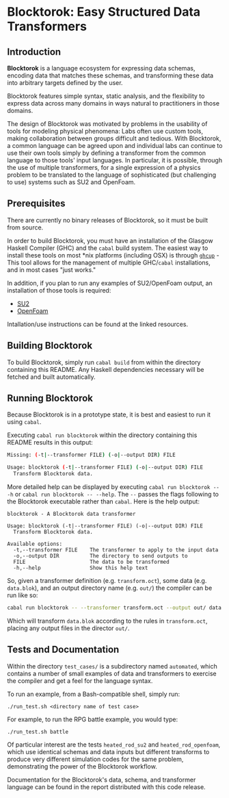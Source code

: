 # Blocktorok: Easy Structured Data Transformers

## Introduction

**Blocktorok** is a language ecosystem for expressing data schemas, encoding
data that matches these schemas, and transforming these data into arbitrary
targets defined by the user.

Blocktorok features simple syntax, static analysis, and the flexibility to
express data across many domains in ways natural to practitioners in those
domains.

The design of Blocktorok was motivated by problems in the usability of tools
for modeling physical phenomena: Labs often use custom tools, making
collaboration between groups difficult and tedious. With Blocktorok, a common
language can be agreed upon and individual labs can continue to use their own
tools simply by defining a transformer from the common language to those tools'
input languages. In particular, it is possible, through the use of multiple
transformers, for a single expression of a physics problem to be translated to
the language of sophisticated (but challenging to use) systems such as SU2 and
OpenFoam.

## Prerequisites

There are currently no binary releases of Blocktorok, so it must be built from
source.

In order to build Blocktorok, you must have an installation of the Glasgow
Haskell Compiler (GHC) and the `cabal` build system. The easiest way to install
these tools on most *nix platforms (including OSX) is through
[`ghcup`](https://www.haskell.org/ghcup/) - This tool allows for the management
of multiple GHC/`cabal` installations, and in most cases "just works."

In addition, if you plan to run any examples of SU2/OpenFoam output, an
installation of those tools is required:

* [SU2](https://su2code.github.io/)
* [OpenFoam](https://openfoam.org/)

Intallation/use instructions can be found at the linked resources.

## Building Blocktorok

To build Blocktorok, simply run `cabal build` from within the directory
containing this README. Any Haskell dependencies necessary will be fetched and
built automatically.

## Running Blocktorok

Because Blocktorok is in a prototype state, it is best and easiest to run it
using `cabal`.

Executing `cabal run blocktorok` within the directory containing this README
results in this output:

```bash
Missing: (-t|--transformer FILE) (-o|--output DIR) FILE

Usage: blocktorok (-t|--transformer FILE) (-o|--output DIR) FILE
  Transform Blocktorok data.
```

More detailed help can be displayed by executing `cabal run blocktorok -- -h`
or `cabal run blocktorok -- --help`. The `--` passes the flags following to the
Blocktorok executable rather than `cabal`. Here is the help output:

```text
blocktorok - A Blocktorok data transformer

Usage: blocktorok (-t|--transformer FILE) (-o|--output DIR) FILE
  Transform Blocktorok data.

Available options:
  -t,--transformer FILE    The transformer to apply to the input data
  -o,--output DIR          The directory to send outputs to
  FILE                     The data to be transformed
  -h,--help                Show this help text
```

So, given a transformer definition (e.g. `transform.oct`), some data (e.g.
`data.blok`), and an output directory name (e.g. `out/`) the compiler can be
run like so:

```bash
cabal run blocktorok -- --transformer transform.oct --output out/ data.blok
```

Which will transform `data.blok` according to the rules in `transform.oct`,
placing any output files in the director `out/`.

## Tests and Documentation

Within the directory `test_cases/` is a subdirectory named `automated`, which
contains a number of small examples of data and transformers to exercise the
compiler and get a feel for the language syntax.

To run an example, from a Bash-compatible shell, simply run:

```text
./run_test.sh <directory name of test case>
```

For example, to run the RPG battle example, you would type:

```text
./run_test.sh battle
```

Of particular interest are the tests `heated_rod_su2` and
`heated_rod_openfoam`, which use identical schemas and data inputs but
different transforms to produce very different simulation codes for the same
problem, demonstrating the power of the Blocktorok workflow.

Documentation for the Blocktorok's data, schema, and transformer language can
be found in the report distributed with this code release.
